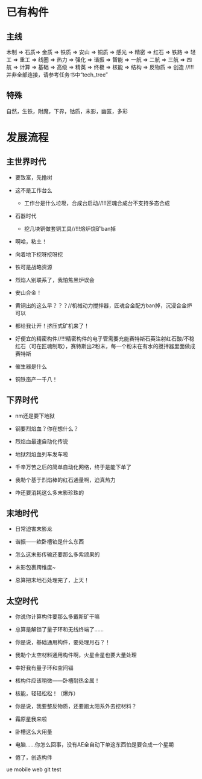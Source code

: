 # 已有构件

## 主线 
 木制 => 石质=> 金质 => 铁质 => 安山 => 铜质 => 感光 => 精密 => 红石 => 铁路 => 轻工 => 重工 => 线圈 => 热力 => 强化 => 谐振 => 智能 => 一航 => 二航 => 三航 => 四航 => 计算 => 基础 => 高级 => 精英 => 终极 => 核能 => 结构 => 反物质 => 创造
 //!!!并非全部连接，请参考任务书中“tech_tree”

## 特殊

自然，生铁，附魔，下界，钴质，末影，幽匿，多彩

# 发展流程

## 主世界时代

 - 要致富，先撸树

 - 这不是工作台么

   * 工作台是什么垃圾，合成台启动//!!!匠魂合成台不支持多态合成

 - 石器时代

   * 挖几块铜做套铜工具//!!!熔炉烧矿ban掉

 - 啊哈，粘土！

 - 向着地下挖呀挖呀挖

 - 铁可是战略资源

 - 烈焰人别联系了，我怕焦黑炉误会

 - 安山合金！

 - 黄铜出的这么早？？？//机械动力搅拌器，匠魂合金配方ban掉，沉浸合金炉可以

 - 都给我让开！挤压式矿机来了！
 - 好便宜的精密构件//!!!精密构件的电子管需要充能赛特斯石英注射红石酸/不稳红石（可在匠魂制取），赛特斯出2粉末，每一个粉末在有水的搅拌器里面做成赛特斯


 - 催生器是什么

 - 铜铁亩产一千八！

## 下界时代

 - nm还是要下地狱

 - 钢要烈焰血？你在想什么？

 - 烈焰血最速自动化传说

 - 地狱烈焰血列车发车啦

 - 千辛万苦之后的简单自动化网络，终于是能下单了

 - 我勒个基于烈焰棒的红石通量啊，迫真热力

 - 咋还要消耗这么多末影珍珠的

## 末地时代

 - 日常迫害末影龙

 - 谐振——欸卧槽铂是什么东西

 - 怎么这末影传输还要那么多紫颂果的

 - 末影包裹跨维度~

 - 总算把末地石处理完了，上天！

## 太空时代

 - 你说你计算构件要那么多戴斯矿干嘛

 - 总算是解锁了量子环和无线终端了……

 - 你是说，基础通用构件，要处理月石？！

 - 我勒个太空材料通用构件啊，火星金星也要大量处理

 - 幸好我有量子环和空间锚

 - 核构件应该稍微——卧槽耐热金属！

 - 核能，轻轻松松！（爆炸）

 - 你是说，我要整反物质，还要跑太阳系外去挖材料？

 - 霜原星我来啦

 - 卧槽这么大用量

 - 电脑……你怎么回事，没有AE全自动下单这东西怕是要合成一个星期

 - 倦了，创造构件



ue mobile web git test
